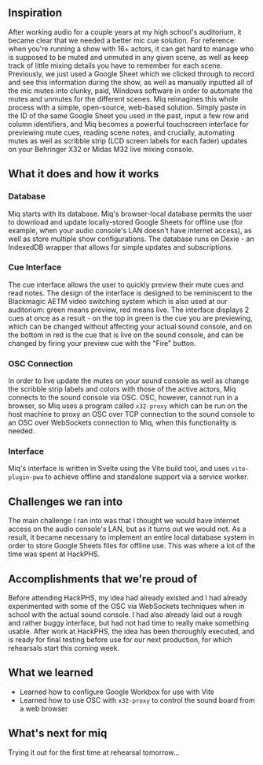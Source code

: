 ## Inspiration

After working audio for a couple years at my high school's auditorium, it became clear that we needed a better mic cue solution. For reference: when you're running a show with 16+ actors, it can get hard to manage who is supposed to be muted and unmuted in any given scene, as well as keep track of little mixing details you have to remember for each scene. Previously, we just used a Google Sheet which we clicked through to record and see this information during the show, as well as manually inputted all of the mic mutes into clunky, paid, Windows software in order to automate the mutes and unmutes for the different scenes. Miq reimagines this whole process with a simple, open-source, web-based solution. Simply paste in the ID of the same Google Sheet you used in the past, input a few row and column identifiers, and Miq becomes a powerful touchscreen interface for previewing mute cues, reading scene notes, and crucially, automating mutes as well as scribble strip (LCD screen labels for each fader) updates on your Behringer X32 or Midas M32 live mixing console.

## What it does and how it works

### Database

Miq starts with its database. Miq's browser-local database permits the user to download and update locally-stored Google Sheets for offline use (for example, when your audio console's LAN doesn't have internet access), as well as store multiple show configurations. The database runs on Dexie - an IndexedDB wrapper that allows for simple updates and subscriptions.

### Cue Interface

The cue interface allows the user to quickly preview their mute cues and read notes. The design of the interface is designed to be reminiscent to the Blackmagic AETM video switching system which is also used at our auditorium: green means preview, red means live. The interface displays 2 cues at once as a result - on the top in green is the cue you are previewing, which can be changed without affecting your actual sound console, and on the bottom in red is the cue that is live on the sound console, and can be changed by firing your preview cue with the "Fire" button.

### OSC Connection

In order to live update the mutes on your sound console as well as change the scribble strip labels and colors with those of the active actors, Miq connects to the sound console via OSC. OSC, however, cannot run in a browser, so Miq uses a program called `x32-proxy` which can be run on the host machine to proxy an OSC over TCP connection to the sound console to an OSC over WebSockets connection to Miq, when this functionality is needed.

### Interface

Miq's interface is written in Svelte using the Vite build tool, and uses `vite-plugin-pwa` to achieve offline and standalone support via a service worker.

## Challenges we ran into

The main challenge I ran into was that I thought we would have internet access on the audio console's LAN, but as it turns out we would not. As a result, it became necessary to implement an entire local database system in order to store Google Sheets files for offline use. This was where a lot of the time was spent at HackPHS.

## Accomplishments that we're proud of

Before attending HackPHS, my idea had already existed and I had already experimented with some of the OSC via WebSockets techniques when in school with the actual sound console. I had also already laid out a rough and rather buggy interface, but had not had time to really make something usable. After work at HackPHS, the idea has been thoroughly executed, and is ready for final testing before use for our next production, for which rehearsals start this coming week.

## What we learned

- Learned how to configure Google Workbox for use with Vite
- Learned how to use OSC with `x32-proxy` to control the sound board from a web browser

## What's next for miq

Trying it out for the first time at rehearsal tomorrow...

